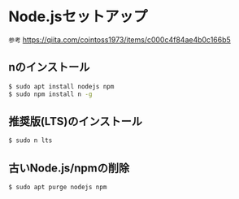 # Node.jsセットアップ
`参考` https://qiita.com/cointoss1973/items/c000c4f84ae4b0c166b5
## nのインストール
```bash
$ sudo apt install nodejs npm
$ sudo npm install n -g
```

## 推奨版(LTS)のインストール
```bash
$ sudo n lts
```

## 古いNode.js/npmの削除
```bash
$ sudo apt purge nodejs npm
``` 